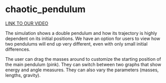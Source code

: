 # chaotic_pendulum
[LINK TO OUR VIDEO](https://youtu.be/o7352PDuVNc)

The simulation shows a double pendulum and how its trajectory is highly dependent on its initial positions. We have an option for users to view how two pendulums will end up very different, even with only small initial differences.

The user can drag the masses around to customize the starting position of the main pendulum (pink). They can switch between two graphs that show energy and angle measures. They can also vary the parameters (masses, lengths, gravity).

